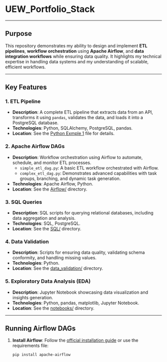 # UEW_Portfolio_Stack

---

## Purpose

This repository demonstrates my ability to design and implement **ETL pipelines**, **workflow orchestration** using **Apache Airflow**, and **data integration workflows** while ensuring data quality. It highlights my technical expertise in handling data systems and my understanding of scalable, efficient workflows.

---

## Key Features

### 1. ETL Pipeline
- **Description**: A complete ETL pipeline that extracts data from an API, transforms it using `pandas`, validates the data, and loads it into a PostgreSQL database.
- **Technologies**: Python, SQLAlchemy, PostgreSQL, pandas.
- **Location**: See the [Python Exmple 1](Python/ETL_Example_1/etl_pipeline.py) file for details.

### 2. Apache Airflow DAGs
- **Description**: Workflow orchestration using Airflow to automate, schedule, and monitor ETL processes.
  - `simple_etl_dag.py`: A basic ETL workflow orchestrated with Airflow.
  - `complex_etl_dag.py`: Demonstrates advanced capabilities with task groups, branching, and dynamic task generation.
- **Technologies**: Apache Airflow, Python.
- **Location**: See the [Airflow/](Airflow/Dags/) directory.

### 3. SQL Queries
- **Description**: SQL scripts for querying relational databases, including data aggregation and analysis.
- **Technologies**: SQL, PostgreSQL.
- **Location**: See the [SQL/](SQL/) directory.

### 4. Data Validation
- **Description**: Scripts for ensuring data quality, validating schema conformity, and handling missing values.
- **Technologies**: Python.
- **Location**: See the [data_validation/](Python/Data_Validation_Example_1/validation.py) directory.

### 5. Exploratory Data Analysis (EDA)
- **Description**: Jupyter Notebook showcasing data visualization and insights generation.
- **Technologies**: Python, pandas, matplotlib, Jupyter Notebook.
- **Location**: See the [notebooks/](notebooks/) directory.

---

## Running Airflow DAGs

1. **Install Airflow**:
   Follow the [official installation guide](https://airflow.apache.org/docs/apache-airflow/stable/installation/index.html) or use the requirements file:
   ```bash
   pip install apache-airflow
